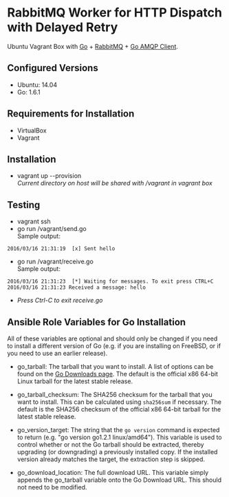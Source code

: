 RabbitMQ Worker for HTTP Dispatch with Delayed Retry
====================================================
Ubuntu Vagrant Box with [Go](http://golang.org) + [RabbitMQ](http://www.rabbitmq.com) + [Go AMQP Client](https://github.com/streadway/amqp).


Configured Versions
-------------------
- Ubuntu: 14.04
- Go: 1.6.1


Requirements for Installation
-----------------------------
- VirtualBox
- Vagrant


Installation
------------
- vagrant up --provision  
*Current directory on host will be shared with /vagrant in vagrant box*


Testing
-------
- vagrant ssh
- go run /vagrant/send.go  
Sample output:
```
2016/03/16 21:31:19  [x] Sent hello
```
- go run /vagrant/receive.go  
Sample output:
```
2016/03/16 21:31:23  [*] Waiting for messages. To exit press CTRL+C
2016/03/16 21:31:23 Received a message: hello
```
- *Press Ctrl-C to exit receive.go*


Ansible Role Variables for Go Installation
------------------------------------------
All of these variables are optional and should only be changed if you need to install a different version of Go (e.g. if you are installing on FreeBSD, or if you need to use an earlier release).

- go_tarball: The tarball that you want to install. A list of options can be found on the [Go Downloads page](http://code.google.com/p/go/downloads/list). The default is the official x86 64-bit Linux tarball for the latest stable release.

- go_tarball_checksum: The SHA256 checksum for the tarball that you want to install. This can be calculated using `sha256sum` if necessary. The default is the SHA256 checksum of the official x86 64-bit tarball for the latest stable release.

- go_version_target: The string that the `go version` command is expected to return (e.g. "go version go1.2.1 linux/amd64"). This variable is used to control whether or not the Go tarball should be extracted, thereby upgrading (or downgrading) a previously installed copy. If the installed version already matches the target, the extraction step is skipped.

- go_download_location: The full download URL. This variable simply appends the go_tarball variable onto the Go Download URL. This should not need to be modified.


